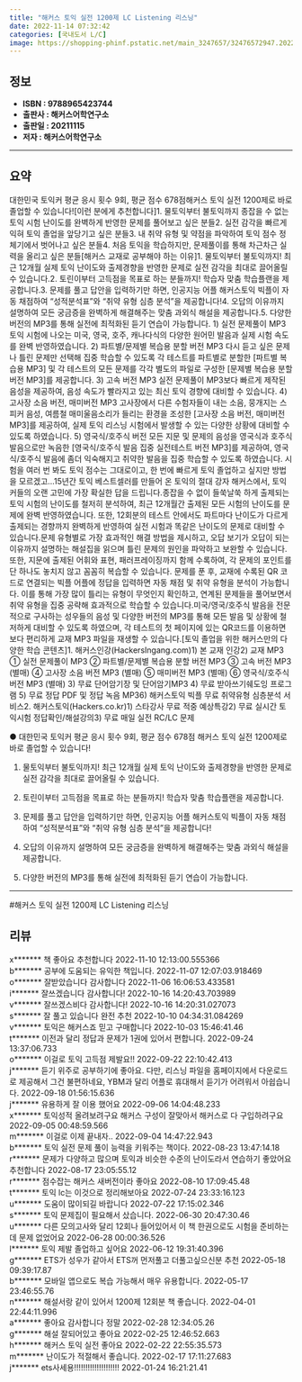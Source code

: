 ```yaml
---
title: "해커스 토익 실전 1200제 LC Listening 리스닝"
date: 2022-11-14 07:32:42
categories: [국내도서 L/C]
image: https://shopping-phinf.pstatic.net/main_3247657/32476572947.20221019152145.jpg
---
```


## **정보**

- **ISBN : 9788965423744**
- **출판사 : 해커스어학연구소**
- **출판일 : 20211115**
- **저자 : 해커스어학연구소**

------



## **요약**

대한민국 토익커 평균 응시 횟수 9회, 평균 점수 678점해커스 토익 실전 1200제로 바로 졸업할 수 있습니다![이런 분에게 추천합니다]1. 물토익부터 불토익까지 종잡을 수 없는 토익 시험 난이도를 완벽하게 반영한 문제를 풀어보고 싶은 분들2. 실전 감각을 빠르게 익혀 토익 졸업을 앞당기고 싶은 분들3. 내 취약 유형 및 약점을 파악하여 토익 점수 정체기에서 벗어나고 싶은 분들4. 처음 토익을 학습하지만, 문제풀이를 통해 차근차근 실력을 올리고 싶은 분들[해커스 교재로 공부해야 하는 이유]1. 물토익부터 불토익까지! 최근 12개월 실제 토익 난이도와 출제경향을 반영한 문제로 실전 감각을 최대로 끌어올릴 수 있습니다.2. 토린이부터 고득점을 목표로 하는 분들까지! 학습자 맞춤 학습플랜을 제공합니다.3. 문제를 풀고 답안을 입력하기만 하면, 인공지능 어플 해커스토익 빅플이 자동 채점하여 “성적분석표”와 “취약 유형 심층 분석”을 제공합니다!4. 오답의 이유까지 설명하여 모든 궁금증을 완벽하게 해결해주는 맞춤 과외식 해설을 제공합니다.5. 다양한 버전의 MP3를 통해 실전에 최적화된 듣기 연습이 가능합니다.  1) 실전 문제풀이 MP3  토익 시험에 나오는 미국, 영국, 호주, 캐나다식의 다양한 원어민 발음과 실제 시험 속도를 완벽 반영하였습니다.   2) 파트별/문제별 복습용 분할 버전 MP3   다시 듣고 싶은 문제나 틀린 문제만 선택해 집중 학습할 수 있도록 각 테스트를 파트별로 분할한 [파트별 복습용 MP3] 및  각 테스트의 모든 문제를 각각 별도의 파일로 구성한 [문제별 복습용 분할 버전 MP3]를 제공합니다.  3) 고속 버전 MP3   실전 문제풀이 MP3보다 빠르게 제작된 음성을 제공하여, 음성 속도가 빨라지고 있는 최신 토익 경향에 대비할 수 있습니다.  4) 고사장 소음 버전, 매미버전 MP3   고사장에서 다른 수험자들이 내는 소음, 뭉개지는 스피커 음성, 여름철 매미울음소리가 들리는 환경을 조성한 [고사장 소음 버전,  매미버전 MP3]를 제공하여, 실제 토익 리스닝 시험에서 발생할 수 있는 다양한 상황에 대비할 수 있도록 하였습니다.  5) 영국식/호주식 버전   모든 지문 및 문제의 음성을 영국식과 호주식 발음으로만 녹음한 [영국식/호주식 발음 집중 실전테스트 버전 MP3]를  제공하여, 영국식/호주식 발음에 좀더 익숙해지고 취약한 발음을 집중 학습할 수 있도록 하였습니다. 시험을 여러 번 봐도 토익 점수는 그대로이고, 한 번에 빠르게 토익 졸업하고 싶지만 방법을 모르겠고…15년간 토익 베스트셀러를 만들어 온 토익의 절대 강자 해커스에서, 토익커들의 오랜 고민에 가장 확실한 답을 드립니다.종잡을 수 없이 들쑥날쑥 하게 출제되는 토익 시험의 난이도를 철저히 분석하여, 최근 12개월간 출제된 모든 시험의 난이도를 문제에 완벽 반영하였습니다. 또한, 12회분의 테스트 안에서도 파트마다 난이도가 다르게 출제되는 경향까지 완벽하게 반영하여 실전 시험과 똑같은 난이도의 문제로 대비할 수 있습니다.문제 유형별로 가장 효과적인 해결 방법을 제시하고, 오답 보기가 오답이 되는 이유까지 설명하는 해설집을 읽으며 틀린 문제의 원인을 파악하고 보완할 수 있습니다. 또한, 지문에 출제된 어휘와 표현, 패러프레이징까지 함께 수록하여, 각 문제의 포인트를 단 하나도 놓치지 않고 꼼꼼히 복습할 수 있습니다. 문제를 푼 후, 교재에 수록된 QR 코드로 연결되는 빅플 어플에 정답을 입력하면 자동 채점 및 취약 유형을 분석이 가능합니다. 이를 통해 가장 많이 틀리는 유형이 무엇인지 확인하고, 연계된 문제들을 풀어보면서 취약 유형을 집중 공략해 효과적으로 학습할 수 있습니다.미국/영국/호주식 발음을 전문적으로 구사하는 성우들의 음성 및 다양한 버전의 MP3를 통해 모든 발음 및 상황에 철저하게 대비할 수 있도록 하였으며, 각 테스트의 첫 페이지에 있는 QR코드를 이용하면 보다 편리하게 교재 MP3 파일을 재생할 수 있습니다.[토익 졸업을 위한 해커스만의 다양한 학습 콘텐츠]1. 해커스인강(HackersIngang.com)1) 본 교재 인강2) 교재 MP3 ① 실전 문제풀이 MP3 ② 파트별/문제별 복습용 분할 버전 MP3 ③ 고속 버전 MP3 (별매)  ④ 고사장 소음 버전 MP3 (별매)  ⑤ 매미버전 MP3 (별매)  ⑥ 영국식/호주식 버전 MP3 (별매) 3) 무료 단어암기장 및 단어암기MP3 4) 무료 받아쓰기쉐도잉 프로그램 5) 무료 정답 PDF 및 정답 녹음 MP36) 해커스토익 빅플 무료 취약유형 심층분석 서비스2. 해커스토익(Hackers.co.kr)1) 스타강사 무료 적중 예상특강2) 무료 실시간 토익시험 정답확인/해설강의3) 무료 매일 실전 RC/LC 문제

● 대한민국 토익커 평균 응시 횟수 9회, 평균 점수 678점
해커스 토익 실전 1200제로 바로 졸업할 수 있습니다!

1. 물토익부터 불토익까지! 최근 12개월 실제 토익 난이도와 출제경향을 반영한 문제로 실전 감각을 최대로 끌어올릴 수 있습니다.

2. 토린이부터 고득점을 목표로 하는 분들까지! 학습자 맞춤 학습플랜을 제공합니다.

3. 문제를 풀고 답안을 입력하기만 하면, 인공지능 어플 해커스토익 빅플이 자동 채점하여 “성적분석표”와 “취약 유형 심층 분석”을 제공합니다!

4. 오답의 이유까지 설명하여 모든 궁금증을 완벽하게 해결해주는 맞춤 과외식 해설을 제공합니다.

5. 다양한 버전의 MP3를 통해 실전에 최적화된 듣기 연습이 가능합니다.



------

#해커스 토익 실전 1200제 LC Listening 리스닝


## **리뷰** 

  x******* 책 좋아요 추천합니다  2022-11-10 12:13:00.555366 <br/>  b******* 공부에 도움되는 유익한 책입니다. 2022-11-07 12:07:03.918469 <br/>  o******* 잘받았습니다 감사합니다 2022-11-06 16:06:53.433581 <br/>  i******* 잘쓰겠습니다 감사합니다! 2022-10-16 14:20:43.703989 <br/>  v******* 잘쓰겠스비다 감사합니다! 2022-10-16 14:20:31.027073 <br/>  s******* 잘 풀고 있습니다 완전 추천 2022-10-10 04:34:31.084269 <br/>  v******* 토익은 해커스죠 믿고 구매합니다 2022-10-03 15:46:41.46 <br/>  t******* 이전과 달리 정답과 문제가 1권에 있어서 편합니다. 2022-09-24 13:37:06.733 <br/>  o******* 이걸로 토익 고득점 제발요!! 2022-09-22 22:10:42.413 <br/>  j******* 듣기 위주로 공부하기에 좋아요. 다만, 리스닝 파일을 홈페이지에서 다운로드로 제공해서 그건 불편하네요, YBM과 달리 어플로 휴대해서 듣기가 어려워서 아쉽습니다. 2022-09-18 01:56:15.636 <br/>  j******* 유용하게 잘 이용 했어요 2022-09-06 14:04:48.233 <br/>  x******* 토익성적 올려보려구요 해커스 구성이 잘맞아서 해커스로 다 구입하려구요 2022-09-05 00:48:59.566 <br/>  m******* 이걸로 이제 끝내자.. 2022-09-04 14:47:22.943 <br/>  b******* 토익 실전 문제 풀이 능력을 키워주는 책이다. 2022-08-23 13:47:14.18 <br/>  r******* 문제가 다양하고 많으며 토익과 비슷한 수준의 난이도라서 연습하기 좋았어요 추천합니다 2022-08-17 23:05:55.12 <br/>  r******* 점수잡는 해커스 새버전이라 좋아요 2022-08-10 17:09:45.48 <br/>  t******* 토익 lc는 이것으로 정리해보아요 2022-07-24 23:33:16.123 <br/>  u******* 도움이 많이되길 바랍니다 2022-07-22 17:15:02.346 <br/>  s******* 토익 문제집이 필요해서 샀습니다. 2022-06-30 20:47:30.46 <br/>  u******* 다른 모의고사와 달리 12회나 들어있어서 이 책 한권으로도 시험을 준비하는데 문제 없었어요 2022-06-28 00:00:36.526 <br/>  l******* 토익 제발 졸업하고 싶어요 2022-06-12 19:31:40.396 <br/>  g******* ETS가 성우가 같아서 ETS꺼 먼저풀고 더풀고싶으신분 추천 2022-05-18 09:39:17.87 <br/>  b******* 모바일 앱으로도 복습 가능해서 매우 유용합니다. 2022-05-17 23:46:55.76 <br/>  n******* 해설서랑 같이 있어서 1200제 12회분 책 좋습니다. 2022-04-01 22:44:11.996 <br/>  a******* 좋아요 감사합니다 정말 2022-02-28 12:34:05.26 <br/>  g******* 해설 잘되어있고 좋아요 2022-02-25 12:46:52.663 <br/>  h******* 해커스 토익 실전 좋아요 2022-02-22 22:55:35.573 <br/>  m******* 난이도가 적절해서 좋습니다. 2022-02-17 17:11:27.683 <br/>  j******* ets사세용!!!!!!!!!!!!!!!!!!!! 2022-01-24 16:21:21.41 <br/>